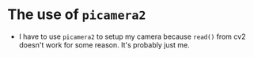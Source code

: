 # The use of `picamera2`
- I have to use `picamera2` to setup my camera because `read()` from cv2 doesn't work for some reason. It's probably just me.